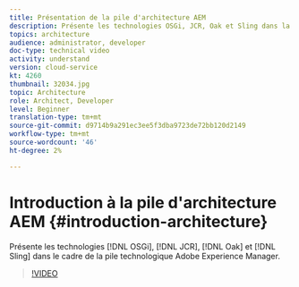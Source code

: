```yaml
---
title: Présentation de la pile d'architecture AEM
description: Présente les technologies OSGi, JCR, Oak et Sling dans la pile technologique Adobe Experience Manager.
topics: architecture
audience: administrator, developer
doc-type: technical video
activity: understand
version: cloud-service
kt: 4260
thumbnail: 32034.jpg
topic: Architecture
role: Architect, Developer
level: Beginner
translation-type: tm+mt
source-git-commit: d9714b9a291ec3ee5f3dba9723de72bb120d2149
workflow-type: tm+mt
source-wordcount: '46'
ht-degree: 2%

---
```



# Introduction à la pile d&#39;architecture AEM {#introduction-architecture}

Présente les technologies [!DNL OSGi], [!DNL JCR], [!DNL Oak] et [!DNL Sling] dans le cadre de la pile technologique Adobe Experience Manager.

>[!VIDEO](https://video.tv.adobe.com/v/32034/?quality=12&learn=on)